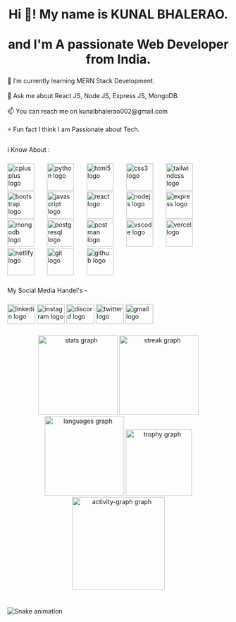 <h1 align="center">Hi 👋! My name is KUNAL BHALERAO.<br><br> and I'm A passionate Web Developer from India.</h1>

###

<p align="left">🌱 I’m currently learning MERN Stack Development.<br><br>💬 Ask me about React JS, Node JS, Express JS, MongoDB.<br><br>📫 You can reach me on  kunalbhalerao002@gmail.com<br><br>⚡ Fun fact I think I am Passionate about Tech.</p>

###

<p align="left">I Know About :</p>

###

<div align="left">
  <img src="https://skillicons.dev/icons?i=cpp" height="61" alt="cplusplus logo"  />
  <img width="21" />
  <img src="https://skillicons.dev/icons?i=py" height="61" alt="python logo"  />
  <img width="21" />
  <img src="https://skillicons.dev/icons?i=html" height="61" alt="html5 logo"  />
  <img width="21" />
  <img src="https://skillicons.dev/icons?i=css" height="61" alt="css3 logo"  />
  <img width="21" />
  <img src="https://skillicons.dev/icons?i=tailwind" height="61" alt="tailwindcss logo"  />
  <img width="21" />
  <img src="https://skillicons.dev/icons?i=bootstrap" height="61" alt="bootstrap logo"  />
  <img width="21" />
  <img src="https://skillicons.dev/icons?i=js" height="61" alt="javascript logo"  />
  <img width="21" />
  <img src="https://skillicons.dev/icons?i=react" height="61" alt="react logo"  />
  <img width="21" />
  <img src="https://skillicons.dev/icons?i=nodejs" height="61" alt="nodejs logo"  />
  <img width="21" />
  <img src="https://skillicons.dev/icons?i=express" height="61" alt="express logo"  />
  <img width="21" />
  <img src="https://skillicons.dev/icons?i=mongodb" height="61" alt="mongodb logo"  />
  <img width="21" />
  <img src="https://skillicons.dev/icons?i=postgres" height="61" alt="postgresql logo"  />
  <img width="21" />
  <img src="https://skillicons.dev/icons?i=postman" height="61" alt="postman logo"  />
  <img width="21" />
  <img src="https://skillicons.dev/icons?i=vscode" height="61" alt="vscode logo"  />
  <img width="21" />
  <img src="https://skillicons.dev/icons?i=vercel" height="61" alt="vercel logo"  />
  <img width="21" />
  <img src="https://skillicons.dev/icons?i=netlify" height="61" alt="netlify logo"  />
  <img width="21" />
  <img src="https://skillicons.dev/icons?i=git" height="61" alt="git logo"  />
  <img width="21" />
  <img src="https://skillicons.dev/icons?i=github" height="61" alt="github logo"  />
</div>

###

<p align="left">My Social Media Handel's -</p>

###

<div align="left">
  <img src="https://raw.githubusercontent.com/maurodesouza/profile-readme-generator/master/src/assets/icons/social/linkedin/default.svg" width="63" height="45" alt="linkedin logo"  />
  <img src="https://raw.githubusercontent.com/maurodesouza/profile-readme-generator/master/src/assets/icons/social/instagram/default.svg" width="63" height="45" alt="instagram logo"  />
  <img src="https://raw.githubusercontent.com/maurodesouza/profile-readme-generator/master/src/assets/icons/social/discord/default.svg" width="63" height="45" alt="discord logo"  />
  <img src="https://raw.githubusercontent.com/maurodesouza/profile-readme-generator/master/src/assets/icons/social/twitter/default.svg" width="63" height="45" alt="twitter logo"  />
  <img src="https://raw.githubusercontent.com/maurodesouza/profile-readme-generator/master/src/assets/icons/social/gmail/default.svg" width="63" height="45" alt="gmail logo"  />
</div>

###

<div align="center">
  <img src="https://github-readme-stats.vercel.app/api?username=iamKunalBhalerao&hide_title=false&hide_rank=false&show_icons=true&include_all_commits=true&count_private=true&disable_animations=false&theme=dracula&locale=en&hide_border=true" height="180" alt="stats graph"  />
  <img src="https://streak-stats.demolab.com?user=iamKunalBhalerao&locale=en&mode=daily&theme=dracula&hide_border=true&border_radius=8&date_format=M%20j%5B,%20Y%5D" height="180" alt="streak graph"  />
  <img src="https://github-readme-stats.vercel.app/api/top-langs?username=iamKunalBhalerao&locale=en&hide_title=false&layout=compact&card_width=320&langs_count=30&theme=dracula&hide_border=true" height="180" alt="languages graph"  />
  <img src="https://github-profile-trophy.vercel.app?username=iamKunalBhalerao&no-bg=true&no-frame=true&margin-h=10&column=8&row=5&margin-w=0&theme=algolia" height="150" alt="trophy graph"  />
  <img src="https://github-readme-activity-graph.vercel.app/graph?username=iamKunalBhalerao&theme=nord&hide_border=true&area=true&radius=10" height="210" alt="activity-graph graph"  />
</div>

###

<br clear="both">

<img src="https://raw.githubusercontent.com/iamKunalBhalerao/iamKunalBhalerao/output/snake.svg" alt="Snake animation" />

###
